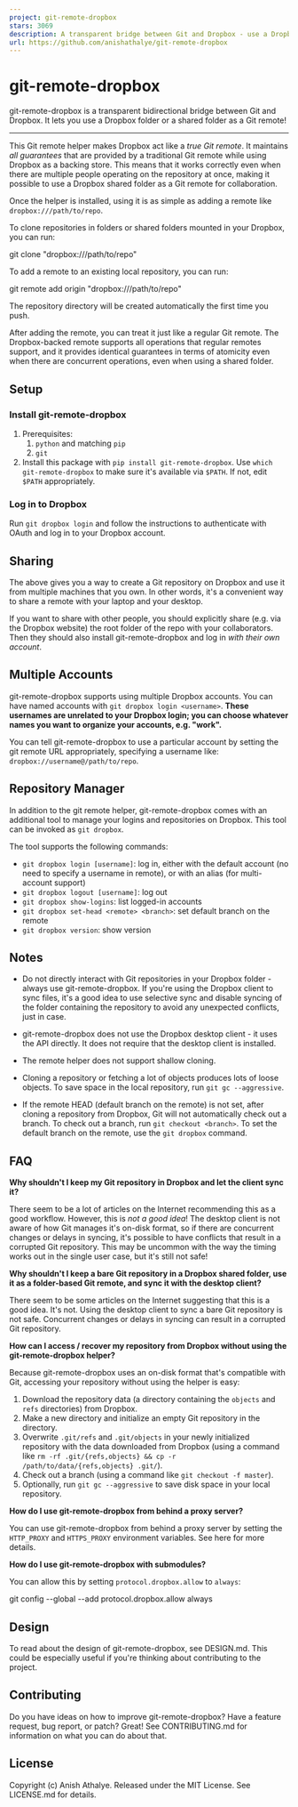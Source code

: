 ```yaml
---
project: git-remote-dropbox
stars: 3069
description: A transparent bridge between Git and Dropbox - use a Dropbox (shared) folder as a Git remote! 🎁
url: https://github.com/anishathalye/git-remote-dropbox
---
```


git-remote-dropbox
==================

git-remote-dropbox is a transparent bidirectional bridge between Git and Dropbox. It lets you use a Dropbox folder or a shared folder as a Git remote!

* * *

This Git remote helper makes Dropbox act like a _true Git remote_. It maintains _all guarantees_ that are provided by a traditional Git remote while using Dropbox as a backing store. This means that it works correctly even when there are multiple people operating on the repository at once, making it possible to use a Dropbox shared folder as a Git remote for collaboration.

Once the helper is installed, using it is as simple as adding a remote like `dropbox:///path/to/repo`.

To clone repositories in folders or shared folders mounted in your Dropbox, you can run:

git clone "dropbox:///path/to/repo"

To add a remote to an existing local repository, you can run:

git remote add origin "dropbox:///path/to/repo"

The repository directory will be created automatically the first time you push.

After adding the remote, you can treat it just like a regular Git remote. The Dropbox-backed remote supports all operations that regular remotes support, and it provides identical guarantees in terms of atomicity even when there are concurrent operations, even when using a shared folder.

Setup
-----

### Install git-remote-dropbox

1.  Prerequisites:
    1.  `python` and matching `pip`
    2.  `git`
2.  Install this package with `pip install git-remote-dropbox`. Use `which git-remote-dropbox` to make sure it's available via `$PATH`. If not, edit `$PATH` appropriately.

### Log in to Dropbox

Run `git dropbox login` and follow the instructions to authenticate with OAuth and log in to your Dropbox account.

Sharing
-------

The above gives you a way to create a Git repository on Dropbox and use it from multiple machines that you own. In other words, it's a convenient way to share a remote with your laptop and your desktop.

If you want to share with other people, you should explicitly share (e.g. via the Dropbox website) the root folder of the repo with your collaborators. Then they should also install git-remote-dropbox and log in _with their own account_.

Multiple Accounts
-----------------

git-remote-dropbox supports using multiple Dropbox accounts. You can have named accounts with `git dropbox login <username>`. **These usernames are unrelated to your Dropbox login; you can choose whatever names you want to organize your accounts, e.g. "work".**

You can tell git-remote-dropbox to use a particular account by setting the git remote URL appropriately, specifying a username like: `dropbox://username@/path/to/repo`.

Repository Manager
------------------

In addition to the git remote helper, git-remote-dropbox comes with an additional tool to manage your logins and repositories on Dropbox. This tool can be invoked as `git dropbox`.

The tool supports the following commands:

-   `git dropbox login [username]`: log in, either with the default account (no need to specify a username in remote), or with an alias (for multi-account support)
-   `git dropbox logout [username]`: log out
-   `git dropbox show-logins`: list logged-in accounts
-   `git dropbox set-head <remote> <branch>`: set default branch on the remote
-   `git dropbox version`: show version

Notes
-----

-   Do not directly interact with Git repositories in your Dropbox folder -always use git-remote-dropbox. If you're using the Dropbox client to sync files, it's a good idea to use selective sync and disable syncing of the folder containing the repository to avoid any unexpected conflicts, just in case.
    
-   git-remote-dropbox does not use the Dropbox desktop client - it uses the API directly. It does not require that the desktop client is installed.
    
-   The remote helper does not support shallow cloning.
    
-   Cloning a repository or fetching a lot of objects produces lots of loose objects. To save space in the local repository, run `git gc --aggressive`.
    
-   If the remote HEAD (default branch on the remote) is not set, after cloning a repository from Dropbox, Git will not automatically check out a branch. To check out a branch, run `git checkout <branch>`. To set the default branch on the remote, use the `git dropbox` command.
    

FAQ
---

**Why shouldn't I keep my Git repository in Dropbox and let the client sync it?**

There seem to be a lot of articles on the Internet recommending this as a good workflow. However, this is _not a good idea_! The desktop client is not aware of how Git manages it's on-disk format, so if there are concurrent changes or delays in syncing, it's possible to have conflicts that result in a corrupted Git repository. This may be uncommon with the way the timing works out in the single user case, but it's still not safe!

**Why shouldn't I keep a bare Git repository in a Dropbox shared folder, use it as a folder-based Git remote, and sync it with the desktop client?**

There seem to be some articles on the Internet suggesting that this is a good idea. It's not. Using the desktop client to sync a bare Git repository is not safe. Concurrent changes or delays in syncing can result in a corrupted Git repository.

**How can I access / recover my repository from Dropbox without using the git-remote-dropbox helper?**

Because git-remote-dropbox uses an on-disk format that's compatible with Git, accessing your repository without using the helper is easy:

1.  Download the repository data (a directory containing the `objects` and `refs` directories) from Dropbox.
2.  Make a new directory and initialize an empty Git repository in the directory.
3.  Overwrite `.git/refs` and `.git/objects` in your newly initialized repository with the data downloaded from Dropbox (using a command like `rm -rf .git/{refs,objects} && cp -r /path/to/data/{refs,objects} .git/`).
4.  Check out a branch (using a command like `git checkout -f master`).
5.  Optionally, run `git gc --aggressive` to save disk space in your local repository.

**How do I use git-remote-dropbox from behind a proxy server?**

You can use git-remote-dropbox from behind a proxy server by setting the `HTTP_PROXY` and `HTTPS_PROXY` environment variables. See here for more details.

**How do I use git-remote-dropbox with submodules?**

You can allow this by setting `protocol.dropbox.allow` to `always`:

git config --global --add protocol.dropbox.allow always

Design
------

To read about the design of git-remote-dropbox, see DESIGN.md. This could be especially useful if you're thinking about contributing to the project.

Contributing
------------

Do you have ideas on how to improve git-remote-dropbox? Have a feature request, bug report, or patch? Great! See CONTRIBUTING.md for information on what you can do about that.

License
-------

Copyright (c) Anish Athalye. Released under the MIT License. See LICENSE.md for details.

